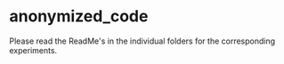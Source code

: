 # anonymized_code

Please read the ReadMe's in the individual folders for the corresponding experiments.
